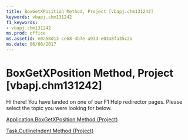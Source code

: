 ```yaml
---
title: BoxGetXPosition Method, Project [vbapj.chm131242]
keywords: vbapj.chm131242
f1_keywords:
- vbapj.chm131242
ms.prod: office
ms.assetid: e0a58d13-ce68-4b7e-a93d-e03a8fa35c2a
ms.date: 06/08/2017
---
```



# BoxGetXPosition Method, Project [vbapj.chm131242]

Hi there! You have landed on one of our F1 Help redirector pages. Please select the topic you were looking for below.

[Application.BoxGetXPosition Method (Project)](http://msdn.microsoft.com/library/df7a41c8-01df-bd60-0ae1-0fb60cbc3347%28Office.15%29.aspx)

[Task.OutlineIndent Method (Project)](http://msdn.microsoft.com/library/84a1a3c4-8511-03d2-df2a-ebdc8defabe9%28Office.15%29.aspx)


